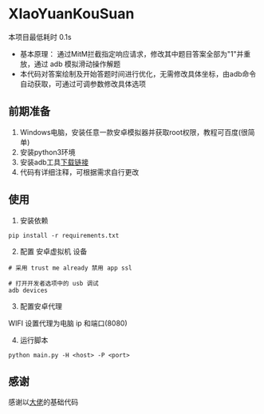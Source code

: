 # XIaoYuanKouSuan

本项目最低耗时 0.1s

- 基本原理： 通过MitM拦截指定响应请求，修改其中题目答案全部为"1"并重放，通过 adb 模拟滑动操作解题
- 本代码对答案绘制及开始答题时间进行优化，无需修改具体坐标，由adb命令自动获取，可通过可调参数修改具体选项

## 前期准备
1. Windows电脑，安装任意一款安卓模拟器并获取root权限，教程可百度(很简单)
2. 安装python3环境
3. 安装adb工具[下载链接](https://dl.google.com/android/repository/platform-tools-latest-windows.zip)
4. 代码有详细注释，可根据需求自行更改

## 使用

1. 安装依赖

```shell
pip install -r requirements.txt
```

2. 配置 安卓虚拟机 设备

```shell
# 采用 trust me already 禁用 app ssl

# 打开开发者选项中的 usb 调试
adb devices

```

3. 配置安卓代理

WIFI 设置代理为电脑 ip 和端口(8080)

4. 运行脚本

```shell
python main.py -H <host> -P <port>
```


## 感谢

感谢以[大佬](https://github.com/cr4n5)的基础代码


